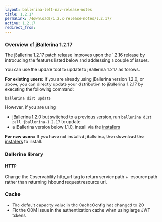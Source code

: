 ```yaml
---
layout: ballerina-left-nav-release-notes
title: 1.2.17
permalink: /downloads/1.2.x-release-notes/1.2.17/
active: 1.2.17
redirect_from:
---
```


### Overview of jBallerina 1.2.17
The jBallerina 1.2.17 patch release improves upon the 1.2.16 release by introducing the features listed below and addressing a couple of issues.

You can use the update tool to update to jBallerina 1.2.17 as follows.

**For existing users:**
If you are already using jBallerina version 1.2.0, or above, you can directly update your distribution to jBallerina 1.2.17 by executing the following command:

```
ballerina dist update
```

However, if you are using

- jBallerina 1.2.0 but switched to a previous version, run `ballerina dist pull jballerina-1.2.17` to update
- a jBallerina version below 1.1.0, install via the [installers](https://ballerina.io/downloads/)

**For new users:**
If you have not installed jBallerina, then download the [installers](https://ballerina.io/downloads/) to install.

### Ballerina library
#### HTTP
Change the Observability http_url tag to return service path + resource path rather than returning inbound request resource url.

### Cache
- The default capacity value in the CacheConfig has changed to 20
- Fix the OOM issue in the authentication cache when using large JWT tokens
